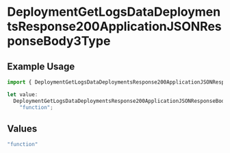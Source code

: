 # DeploymentGetLogsDataDeploymentsResponse200ApplicationJSONResponseBody3Type

## Example Usage

```typescript
import { DeploymentGetLogsDataDeploymentsResponse200ApplicationJSONResponseBody3Type } from "@orq-ai/node/models/operations";

let value:
  DeploymentGetLogsDataDeploymentsResponse200ApplicationJSONResponseBody3Type =
    "function";
```

## Values

```typescript
"function"
```